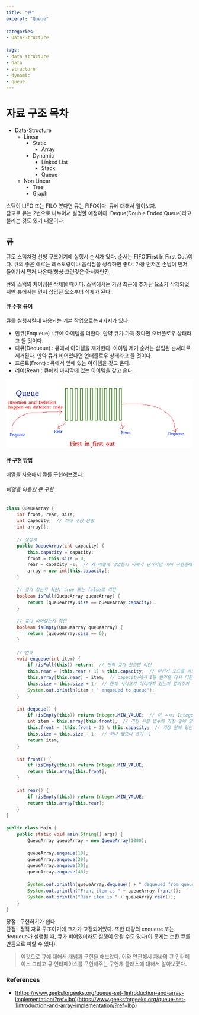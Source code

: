 ```yaml
---
title: "큐"
excerpt: "Queue"

categories:
- Data-Structure

tags:
- data structure
- data
- structure
- dynamic
- queue
---
```


# 자료 구조 목차

- Data-Structure
  - Linear
    - Static
      - Array
    - Dynamic
      - Linked List
      - Stack
      - Queue
  - Non Linear
    - Tree
    - Graph

스택이 LIFO 또는 FILO 였다면 큐는 FIFO이다. 큐에 대해서 알아보자.  
참고로 큐는 2번으로 나누어서 설명할 예정이다. Deque(Double Ended Queue)라고 불리는 것도 있기 때문이다.

## 큐

큐도 스택처럼 선형 구조이기에 실행시 순서가 있다. 순서는 FIFO(First In First Out)이다. 큐의 좋은 예로는 레스토랑이나 음식점을 생각하면 좋다. 가장 먼저온 손님이 먼저 들어가서 먼저 나온다(~~항상 그런것은 아니지만?~~).

큐와 스택의 차이점은 삭제될 때이다. 스택에서는 가장 최근에 추가된 요소가 삭제되었지만 뷰에서는 먼저 삽입된 요소부터 삭제가 된다.

#### 큐 수행 용어

큐를 실행시킬때 사용되는 기본 작업으로는 4가지가 있다.
- 인큐(Enqueue) : 큐에 아이템을 더한다. 만약 큐가 가득 찼다면 오버플로우 상태라고 뜰 것이다.
- 디큐(Dequeue) : 큐에서 아이템을 제거한다. 아이템 제거 순서는 삽입된 순서대로 제거된다. 만약 큐가 비어있다면 언더플로우 상태라고 뜰 것이다.
- 프론트(Front) : 큐에서 앞에 있는 아이템을 갖고 온다.
- 리어(Rear) : 큐에서 마지막에 있는 아이템을 갖고 온다.

![about-queue](/assets/images/2022/about-queue.png)

#### 큐 구현 방법

배열을 사용해서 큐를 구현해보겠다.

###### 배열을 이용한 큐 구현

```java
class QueueArray {
    int front, rear, size;
    int capacity;  // 최대 수용 용량
    int array[];
    
    // 생성자
    public QueueArray(int capacity) {
        this.capacity = capacity;
        front = this.size = 0;
        rear = capacity -1;  // 왜 이렇게 넣었는지 이해가 안가지만 아마 구현할때 isFull과 isEmpty를 구현안하고 순환 반복으로 가능하게끔 해두었던거같다.
        array = new int[this.capacity];
    }
    
    // 큐가 찼는지 확인; true 또는 false로 리턴
    boolean isFull(QueueArray queueArray) {
        return (queueArray.size == queueArray.capacity);
    }
    
    // 큐가 비어있는지 확인
    boolean isEmpty(QueueArray queueArray) {
        return (queueArray.size == 0);
    }
    
    // 인큐
    void enqueue(int item) {
        if (isFull(this)) return;  // 만약 큐가 찼으면 리턴
        this.rear = (this.rear + 1) % this.capacity;  // 여기서 모드를 사용함으로써 위에 있는 isFull 메서드 필요없음 또한 순환으로 가능
        this.array[this.rear] = item;  // capacity에서 1을 뺀거를 다시 더한 후에 %한거니까 0이 나옴. 0부터 배열 시작
        this.size = this.size + 1;  // 현재 사이즈가 어디까지 갔는지 알려주기 위함
        System.out.println(item + " enqueued to queue");
    }
    
    int dequeue() {
        if (isEmpty(this)) return Integer.MIN_VALUE;  // 이 ㅅㅂ; Integer.Min_VALUE 존나 좋아하네 C++ 쟁이 새끼들
        int item = this.array[this.front];  // 리턴 시킬 변수에 가장 앞에 있는 값 넣기
        this.front = (this.front + 1) % this.capacity;  // 가장 앞에 있던 값 다음 값을 앞으로 땡기기 굳이 모드를 사용할 필요는 없다.
        this.size = this.size - 1;  // 하나 뺐으니 크기 -1
        return item;
    }
    
    int front() {
        if (isEmpty(this)) return Integer.MIN_VALUE;
        return this.array[this.front];
    }
    
    int rear() {
        if (isEmpty(this)) return Integer.MIN_VALUE;
        return this.array[this.rear];
    }
}

public class Main {
    public static void main(String[] args) {
        QueueArray queueArray = new QueueArray(1000);
        
        queueArray.enqueue(10);
        queueArray.enqueue(20);
        queueArray.enqueue(30);
        queueArray.enqueue(40);
        
        System.out.println(queueArray.dequeue() + " dequeued from queue");
        System.out.println("Front item is " + queueArray.front());
        System.out.println("Rear item is " + queueArray.rear());
    }
}
```
장점 : 구현하기가 쉽다.  
단점 : 정적 자료 구조이기에 크기가 고정되어있다. 또한 대량의 enqueue 또는 dequeue가 실행될 때, 큐가 비어있더라도 실행이 안될 수도 있다(이 문제는 순환 큐를 만듬으로 피할 수 있다).

> 이것으로 큐에 대해서 개념과 구현을 해보았다. 이와 연관해서 자바의 큐 인터페이스 그리고 큐 인터페이스를 구현해주는 구현체 클래스에 대해서 알아보겠다.


### References
- [https://www.geeksforgeeks.org/queue-set-1introduction-and-array-implementation/?ref=lbp](https://www.geeksforgeeks.org/queue-set-1introduction-and-array-implementation/?ref=lbp)